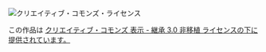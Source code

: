 ![クリエイティブ・コモンズ・ライセンス](http://i.creativecommons.org/l/by-sa/3.0/88x31.png)

この作品は [クリエイティブ・コモンズ 表示 - 継承 3.0 非移植 ライセンスの下に提供されています。](http://creativecommons.org/licenses/by-sa/3.0/deed.ja)